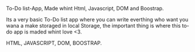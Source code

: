To-Do list-App, Made whint Html, Javascript, DOM and Boostrap.

Its a very basic To-Do list app where you can write everthing who want you wana a make storaged in local Storage, the important thing is where this to-do app is maded whint love <3.

HTML, JAVASCRIPT, DOM, BOOSTRAP.